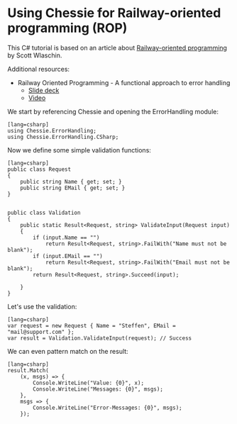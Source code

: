 Using Chessie for Railway-oriented programming (ROP)
====================================================

This C# tutorial is based on an article about [Railway-oriented programming](http://fsharpforfunandprofit.com/posts/recipe-part2/) by Scott Wlaschin.

Additional resources:

* Railway Oriented Programming - A functional approach to error handling 
    * [Slide deck](http://www.slideshare.net/ScottWlaschin/railway-oriented-programming)
    * [Video](https://vimeo.com/97344498)

We start by referencing Chessie and opening the ErrorHandling module:

    [lang=csharp]
    using Chessie.ErrorHandling;
    using Chessie.ErrorHandling.CSharp;


Now we define some simple validation functions:

    [lang=csharp]
    public class Request
    {
        public string Name { get; set; }
        public string EMail { get; set; }
    }


    public class Validation
    {
        public static Result<Request, string> ValidateInput(Request input)
        {
            if (input.Name == "")
                return Result<Request, string>.FailWith("Name must not be blank");
            if (input.EMail == "")
                return Result<Request, string>.FailWith("Email must not be blank");
            return Result<Request, string>.Succeed(input);

        }
    }

Let's use the validation:

    [lang=csharp]
    var request = new Request { Name = "Steffen", EMail = "mail@support.com" };
    var result = Validation.ValidateInput(request); // Success
	
We can even pattern match on the result:

    [lang=csharp]
    result.Match(
        (x, msgs) => {
            Console.WriteLine("Value: {0}", x);
            Console.WriteLine("Messages: {0}", msgs);
        },
        msgs => {
            Console.WriteLine("Error-Messages: {0}", msgs);
        });